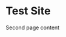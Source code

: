 <link rel="stylesheet" href="style.css">
<script src="scripts.js"></script>
<h1>Test Site</h1>
<p>Second page content</p>
